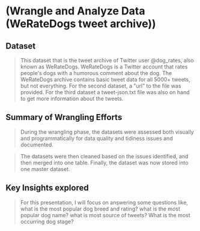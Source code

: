 # (Wrangle and Analyze Data (WeRateDogs tweet archive))

## Dataset

>This dataset that is the tweet archive of Twitter user @dog_rates, also known as WeRateDogs. WeRateDogs is a Twitter account that rates people's dogs with a humorous comment about the dog. The WeRateDogs archive contains basic tweet data for all 5000+ tweets, but not everything. For the second dataset, a "url" to the file was provided. For the third dataset  a tweet-json.txt file was also on hand to get more information about the tweets.

## Summary of Wrangling Efforts

> During the wrangling phase, the datasets were assessed both visually and programmatically for data quality and tidiness issues and documented.

> The datasets were then cleaned based on the issues identified, and then merged into one table. Finally, the dataset was now stored into one master dataset.


## Key Insights explored

> For this presentation, I will focus on answering some questions like, what is the most popular dog breed and rating? what is the most popular dog name? what is most source of tweets? What is the most occurring dog stage?

